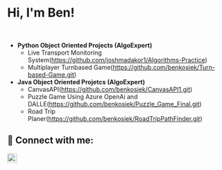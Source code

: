 <h1>Hi, I'm Ben! </h1>
<br/>

- <b>Python Object Oriented Projects (AlgoExpert)</b>
  - Live Transport Monitoring System(https://github.com/joshmadakor1/Algorithms-Practice)
  - Multiplayer Turnbased Game(https://github.com/benkosiek/Turn-based-Game.git)
- <b>Java Object Oriented Projetcs (AlgoExpert)</b>
  - CanvasAPI(https://github.com/benkosiek/CanvasAPI1.git)
  - Puzzle Game Using Azure OpenAi and DALLE(https://github.com/benkosiek/Puzzle_Game_Final.git)
  - Road Trip Planer(https://github.com/benkosiek/RoadTripPathFinder.git)


<h2> 🤳 Connect with me:</h2>

[<img align="left" alt="BenedyktKosiek | LinkedIn" width="22px" src="https://cdn.jsdelivr.net/npm/simple-icons@v3/icons/linkedin.svg" />][linkedin]


[linkedin]: https://linkedin.com/in/kosiekbenedykt

<!--
**joshmadakor1/joshmadakor1** is a ✨ _special_ ✨ repository because its `README.md` (this file) appears on your GitHub profile.

Here are some ideas to get you started:

- 🔭 I’m currently working on ...
- 🌱 I’m currently learning ...
- 👯 I’m looking to collaborate on ...
- 🤔 I’m looking for help with ...
- 💬 Ask me about ...
- 📫 How to reach me: ...
- 😄 Pronouns: ...
- ⚡ Fun fact: ...
-->
